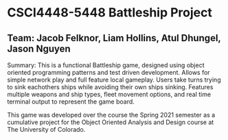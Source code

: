 # CSCI4448-5448 Battleship Project

## Team: Jacob Felknor, Liam Hollins, Atul Dhungel, Jason Nguyen

Summary: This is a functional Battleship game, designed using object oriented programming patterns and test driven development. Allows for simple network play and full feature local gameplay. Users take turns trying to sink eachothers ships while avoiding their own ships sinking. Features multiple weapons and ship types, fleet movement options, and real time terminal output to represent the game board.

This game was developed over the course the Spring 2021 semester as a cumulative project for the Object Oriented Analysis and Design course at The University of Colorado.
